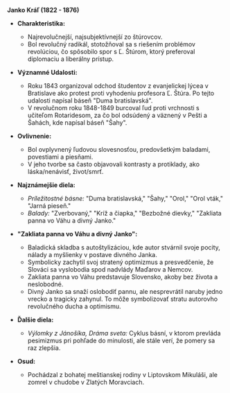 **Janko Kráľ (1822 - 1876)**

- **Charakteristika:**
  - Najrevolučnejší, najsubjektívnejší zo štúrovcov.
  - Bol revolučný radikál, stotožňoval sa s riešením problémov revolúciou, čo spôsobilo spor s Ľ. Štúrom, ktorý preferoval diplomaciu a liberálny prístup.

- **Významné Udalosti:**
  - Roku 1843 organizoval odchod študentov z evanjelickej lýcea v Bratislave ako protest proti vyhodeniu profesora Ľ. Štúra. Po tejto udalosti napísal báseň "Duma bratislavská".
  - V revolučnom roku 1848-1849 burcoval ľud proti vrchnosti s učiteľom Rotaridesom, za čo bol odsúdený a väznený v Pešti a Šahách, kde napísal báseň "Šahy".

- **Ovlivnenie:**
  - Bol ovplyvnený ľudovou slovesnosťou, predovšetkým baladami, povestiami a piesňami.
  - V jeho tvorbe sa často objavovali kontrasty a protiklady, ako láska/nenávisť, život/smrť.

- **Najznámejšie diela:**
  - *Príležitostné básne:* "Duma bratislavská," "Šahy," "Orol," "Orol vták," "Jarná pieseň."
  - *Balady:* "Zverbovaný," "Kríž a čiapka," "Bezbožné dievky," "Zakliata panna vo Váhu a divný Janko."

- **"Zakliata panna vo Váhu a divný Janko":**
  - Baladická skladba s autoštylizáciou, kde autor stvárnil svoje pocity, nálady a myšlienky v postave divného Janka.
  - Symbolicky zachytil svoj stratený optimizmus a presvedčenie, že Slováci sa vyslobodia spod nadvlády Maďarov a Nemcov.
  - Zakliata panna vo Váhu predstavuje Slovensko, akoby bez života a neslobodné.
  - Divný Janko sa snaží oslobodiť pannu, ale nesprevrátil naruby jedno vrecko a tragicky zahynul. To môže symbolizovať stratu autorovho revolučného ducha a optimismu.

- **Ďalšie diela:**
  - *Výlomky z Jánošíka, Dráma sveta:* Cyklus básní, v ktorom prevláda pesimizmus pri pohľade do minulosti, ale stále verí, že pomery sa raz zlepšia.

- **Osud:**
  - Pochádzal z bohatej meštianskej rodiny v Liptovskom Mikuláši, ale zomrel v chudobe v Zlatých Moravciach.